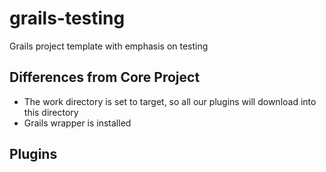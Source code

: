 grails-testing
==============

Grails project template with emphasis on testing

Differences from Core Project
-----------------------------

* The work directory is set to target, so all our plugins will download into this directory
* Grails wrapper is installed

Plugins
-------